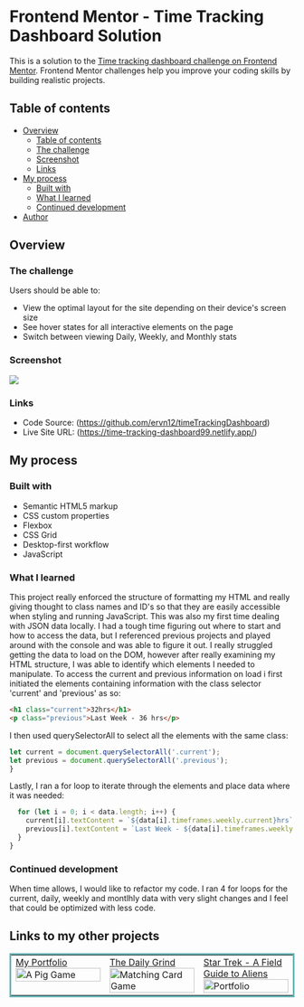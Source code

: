 # Frontend Mentor - Time Tracking Dashboard Solution

This is a solution to the [Time tracking dashboard challenge on Frontend Mentor](https://www.frontendmentor.io/challenges/time-tracking-dashboard-UIQ7167Jw). Frontend Mentor challenges help you improve your coding skills by building realistic projects.

## Table of contents

- [Overview](#overview)
  - [Table of contents](#table-of-contents)
  - [The challenge](#the-challenge)
  - [Screenshot](#screenshot)
  - [Links](#links)
- [My process](#my-process)
  - [Built with](#built-with)
  - [What I learned](#what-i-learned)
  - [Continued development](#continued-development)
- [Author](#author)

## Overview

### The challenge

Users should be able to:

- View the optimal layout for the site depending on their device's screen size
- See hover states for all interactive elements on the page
- Switch between viewing Daily, Weekly, and Monthly stats

### Screenshot

![](https://media.giphy.com/media/cGPivDzfcz7K1LPDXz/giphy.gif)

### Links

- Code Source: (https://github.com/ervn12/timeTrackingDashboard)
- Live Site URL: (https://time-tracking-dashboard99.netlify.app/)

## My process

### Built with

- Semantic HTML5 markup
- CSS custom properties
- Flexbox
- CSS Grid
- Desktop-first workflow
- JavaScript

### What I learned

This project really enforced the structure of formatting my HTML and really giving thought to class names and ID's so that they are easily accessible when styling and running JavaScript. This was also my first time dealing with JSON data locally. I had a tough time figuring out where to start and how to access the data, but I referenced previous projects and played around with the console and was able to figure it out. I really struggled getting the data to load on the DOM, however after really examining my HTML structure, I was able to identify which elements I needed to manipulate. To access the current and previous information on load i first initiated the elements containing information with the class selector 'current' and 'previous' as so:

```html
<h1 class="current">32hrs</h1>
<p class="previous">Last Week - 36 hrs</p>
```

I then used querySelectorAll to select all the elements with the same class:

```js
let current = document.querySelectorAll('.current');
let previous = document.querySelectorAll('.previous');
}
```

Lastly, I ran a for loop to iterate through the elements and place data where it was needed:

```js
  for (let i = 0; i < data.length; i++) {
    current[i].textContent = `${data[i].timeframes.weekly.current}hrs`;
    previous[i].textContent = `Last Week - ${data[i].timeframes.weekly.previous}hrs`;
  }
}
```

### Continued development

When time allows, I would like to refactor my code. I ran 4 for loops for the current, daily, weekly and montlhly data with very slight changes and I feel that could be optimized with less code.

## Links to my other projects

<table bordercolor="#66b2b2">
  
  <tr>
    <td width="33.3%"  style="align:center;" valign="top">
        <a target="_blank" href="https://github.com/ervn12/myPortfolio">My Portfolio</a>
        <br />
      <a target="_blank" href="https://github.com/ervn12/myPortfolio">
            <img src="https://media.giphy.com/media/bLQ6ITkWJPVQxrOrJ1/giphy.gif" width="100%"  alt="A Pig Game"/>
        </a>
    </td>
    <td width="33.3%" valign="top">
        <a target="_blank" href="https://github.com/ervn12/The-Daily-Grind">The Daily Grind</a>
        <br />
        <a target="_blank" href="https://github.com/ervn12/The-Daily-Grind">
          <img src="https://media.giphy.com/media/oHVwHtlRpTr43O4ik8/giphy.gif" width="100%" alt="Matching Card Game"/>
        </a>
    </td>
    <td width="33.3%" valign="top">
        <a target="_blank" href="https://github.com/ervn12/star-trek-CLIENT">Star Trek - A Field Guide to Aliens</a>
        <br />
        <a target="_blank" href="https://github.com/ervn12/star-trek-CLIENT">
          <img src="https://media.giphy.com/media/txG49WSDMlTnZ0QXYe/giphy.gif" width="100%" alt="Portfolio"/>
        </a>
    </td>
  </tr>
</table>
